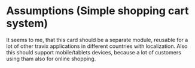 # Assumptions (Simple shopping cart system)

It seems to me, that this card should be a separate module, reusable for a lot of other travix applications in different countries with localization.
Also this should support mobile/tablets devices, because a lot of customers using tham also for online shopping.
